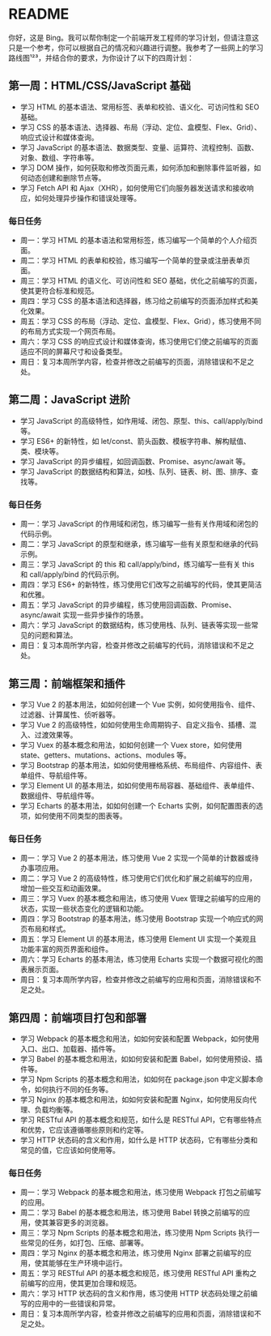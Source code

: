 # README

你好，这是 Bing。我可以帮你制定一个前端开发工程师的学习计划，但请注意这只是一个参考，你可以根据自己的情况和兴趣进行调整。我参考了一些网上的学习路线图¹²³，并结合你的要求，为你设计了以下的四周计划：

## 第一周：HTML/CSS/JavaScript 基础

- 学习 HTML 的基本语法、常用标签、表单和校验、语义化、可访问性和 SEO 基础。
- 学习 CSS 的基本语法、选择器、布局（浮动、定位、盒模型、Flex、Grid）、响应式设计和媒体查询。
- 学习 JavaScript 的基本语法、数据类型、变量、运算符、流程控制、函数、对象、数组、字符串等。
- 学习 DOM 操作，如何获取和修改页面元素，如何添加和删除事件监听器，如何动态创建和删除节点等。
- 学习 Fetch API 和 Ajax（XHR），如何使用它们向服务器发送请求和接收响应，如何处理异步操作和错误处理等。

### 每日任务

- 周一：学习 HTML 的基本语法和常用标签，练习编写一个简单的个人介绍页面。
- 周二：学习 HTML 的表单和校验，练习编写一个简单的登录或注册表单页面。
- 周三：学习 HTML 的语义化、可访问性和 SEO 基础，优化之前编写的页面，使其更符合标准和规范。
- 周四：学习 CSS 的基本语法和选择器，练习给之前编写的页面添加样式和美化效果。
- 周五：学习 CSS 的布局（浮动、定位、盒模型、Flex、Grid），练习使用不同的布局方式实现一个网页布局。
- 周六：学习 CSS 的响应式设计和媒体查询，练习使用它们使之前编写的页面适应不同的屏幕尺寸和设备类型。
- 周日：复习本周所学内容，检查并修改之前编写的页面，消除错误和不足之处。

## 第二周：JavaScript 进阶

- 学习 JavaScript 的高级特性，如作用域、闭包、原型、this、call/apply/bind 等。
- 学习 ES6+ 的新特性，如 let/const、箭头函数、模板字符串、解构赋值、类、模块等。
- 学习 JavaScript 的异步编程，如回调函数、Promise、async/await 等。
- 学习 JavaScript 的数据结构和算法，如栈、队列、链表、树、图、排序、查找等。

### 每日任务

- 周一：学习 JavaScript 的作用域和闭包，练习编写一些有关作用域和闭包的代码示例。
- 周二：学习 JavaScript 的原型和继承，练习编写一些有关原型和继承的代码示例。
- 周三：学习 JavaScript 的 this 和 call/apply/bind，练习编写一些有关 this 和 call/apply/bind 的代码示例。
- 周四：学习 ES6+ 的新特性，练习使用它们改写之前编写的代码，使其更简洁和优雅。
- 周五：学习 JavaScript 的异步编程，练习使用回调函数、Promise、async/await 实现一些异步操作的场景。
- 周六：学习 JavaScript 的数据结构，练习使用栈、队列、链表等实现一些常见的问题和算法。
- 周日：复习本周所学内容，检查并修改之前编写的代码，消除错误和不足之处。

## 第三周：前端框架和插件

- 学习 Vue 2 的基本用法，如如何创建一个 Vue 实例，如何使用指令、组件、过滤器、计算属性、侦听器等。
- 学习 Vue 2 的高级特性，如如何使用生命周期钩子、自定义指令、插槽、混入、过渡效果等。
- 学习 Vuex 的基本概念和用法，如如何创建一个 Vuex store，如何使用 state、getters、mutations、actions、modules 等。
- 学习 Bootstrap 的基本用法，如如何使用栅格系统、布局组件、内容组件、表单组件、导航组件等。
- 学习 Element UI 的基本用法，如如何使用布局容器、基础组件、表单组件、数据组件、导航组件等。
- 学习 Echarts 的基本用法，如如何创建一个 Echarts 实例，如何配置图表的选项，如何使用不同类型的图表等。

### 每日任务

- 周一：学习 Vue 2 的基本用法，练习使用 Vue 2 实现一个简单的计数器或待办事项应用。
- 周二：学习 Vue 2 的高级特性，练习使用它们优化和扩展之前编写的应用，增加一些交互和动画效果。
- 周三：学习 Vuex 的基本概念和用法，练习使用 Vuex 管理之前编写的应用的状态，实现一些状态变化的逻辑和功能。
- 周四：学习 Bootstrap 的基本用法，练习使用 Bootstrap 实现一个响应式的网页布局和样式。
- 周五：学习 Element UI 的基本用法，练习使用 Element UI 实现一个美观且功能丰富的网页界面和组件。
- 周六：学习 Echarts 的基本用法，练习使用 Echarts 实现一个数据可视化的图表展示页面。
- 周日：复习本周所学内容，检查并修改之前编写的应用和页面，消除错误和不足之处。

## 第四周：前端项目打包和部署

- 学习 Webpack 的基本概念和用法，如如何安装和配置 Webpack，如何使用入口、出口、加载器、插件等。
- 学习 Babel 的基本概念和用法，如如何安装和配置 Babel，如何使用预设、插件等。
- 学习 Npm Scripts 的基本概念和用法，如如何在 package.json 中定义脚本命令，如何执行不同的任务等。
- 学习 Nginx 的基本概念和用法，如如何安装和配置 Nginx，如何使用反向代理、负载均衡等。
- 学习 RESTful API 的基本概念和规范，如什么是 RESTful API，它有哪些特点和优势，它应该遵循哪些原则和约定等。
- 学习 HTTP 状态码的含义和作用，如什么是 HTTP 状态码，它有哪些分类和常见的值，它应该如何使用等。

### 每日任务

- 周一：学习 Webpack 的基本概念和用法，练习使用 Webpack 打包之前编写的应用。
- 周二：学习 Babel 的基本概念和用法，练习使用 Babel 转换之前编写的应用，使其兼容更多的浏览器。
- 周三：学习 Npm Scripts 的基本概念和用法，练习使用 Npm Scripts 执行一些常见的任务，如打包、压缩、部署等。
- 周四：学习 Nginx 的基本概念和用法，练习使用 Nginx 部署之前编写的应用，使其能够在生产环境中运行。
- 周五：学习 RESTful API 的基本概念和规范，练习使用 RESTful API 重构之前编写的应用，使其更加合理和规范。
- 周六：学习 HTTP 状态码的含义和作用，练习使用 HTTP 状态码处理之前编写的应用中的一些错误和异常。
- 周日：复习本周所学内容，检查并修改之前编写的应用和页面，消除错误和不足之处。
